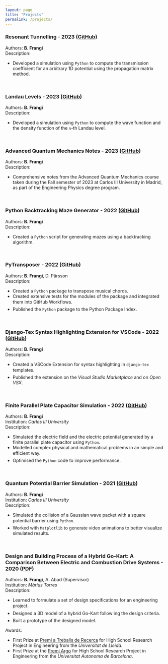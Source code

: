 ```yaml
---
layout: page
title: "Projects"
permalink: /projects/ 
---
```


### Resonant Tunnelling - 2023 ([GitHub](https://github.com/bfrangi/resonant-tunnelling))

Authors: **B. Frangi**\
Description:
- Developed a simulation using `Python` to compute the transmission coefficient for an arbitrary 1D potential using the propagation matrix method.

<br>

### Landau Levels - 2023 ([GitHub](https://github.com/bfrangi/landau-levels))

Authors: **B. Frangi**\
Description:
- Developed a simulation using `Python` to compute the wave function and the density function of the `n`-th Landau level.

<br>

### Advanced Quantum Mechanics Notes - 2023 ([GitHub](https://github.com/bfrangi/advanced-quantum-mechanics-notes))

Authors: **B. Frangi**\
Description:
- Comprehensive notes from the Advanced Quantum Mechanics course taken during the Fall semester of 2023 at Carlos III University in Madrid, as part of the Engineering Physics degree program.

<br>

### Python Backtracking Maze Generator - 2022 ([GitHub](https://github.com/bfrangi/python-maze-generator))

Authors: **B. Frangi**\
Description:
- Created a `Python` script for generating mazes using a backtracking algorithm.

<br>

### PyTransposer - 2022 ([GitHub](https://github.com/bfrangi/pytransposer))

Authors: **B. Frangi**, D. Pärsson\
Description: 
-  Created a `Python` package to transpose musical chords.
-  Created extensive tests for the modules of the package and integrated them into GitHub Workflows.
-  Published the `Python` package to the Python Package Index.

<br>

### Django-Tex Syntax Highlighting Extension for VSCode - 2022 ([GitHub](https://github.com/bfrangi/vscode-django-tex))

Authors: **B. Frangi**\
Description:
-  Created a VSCode Extension for syntax highlighting in `django-tex` templates.
-  Published the extension on the *Visual Studio Marketplace* and on *Open VSX*.

<br>

### Finite Parallel Plate Capacitor Simulation - 2022 ([GitHub](https://github.com/bfrangi/parallel-plate-capacitor))
Authors: **B. Frangi**\
Institution: *Carlos III University*\
Description:
- Simulated the electric field and the electric potential generated by a finite parallel plate capacitor using `Python`.
- Modelled complex physical and mathematical problems in an simple and efficient way.
- Optimised the `Python` code to improve performance. 

<br>

### Quantum Potential Barrier Simulation - 2021 ([GitHub](https://github.com/bfrangi/quantum-potential-barrier))
Authors: **B. Frangi**\
Institution: *Carlos III University*\
Description:
- Simulated the collision of a Gaussian wave packet with a square potential barrier using `Python`.
- Worked with `Matplotlib` to generate video animations to better visualize simulated results. 

<br>

### Design and Building Process of a Hybrid Go-Kart: A Comparison Between Electric and Combustion Drive Systems - 2020 ([PDF](https://repositori.udl.cat/bitstream/handle/10459.1/70561/bfrangim.pdf))
Authors: **B. Frangi**, A. Abad (Supervisor)\
Institution: *Màrius Torres*\
Description:
- Learned to formulate a set of design specifications for an engineering project.
- Designed a 3D model of a hybrid Go-Kart follow ing the design criteria.
- Built a prototype of the designed model.
  
Awards: 
- First Prize at [Premi a Treballs de Recerca](https://www.udl.cat/ca/serveis/seu/treballsrecerca/) for High School Research Project in Engineering from the *Universitat de Lleida*.
- First Prize at the [Premi Argo](https://www.uab.cat/web/programa-argo/programa-argo-estudiants/estudiants/convocatoria-1345719279744.html) for High School Research Project in Engineering from the *Universitat Autonoma de Barcelona*.

